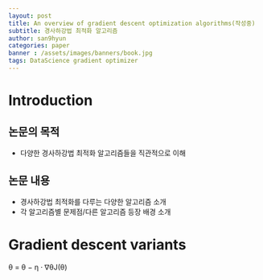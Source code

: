 ```yaml
---
layout: post
title: An overview of gradient descent optimization algorithms(작성중)
subtitle: 경사하강법 최적화 알고리즘 
author: san9hyun
categories: paper
banner : /assets/images/banners/book.jpg
tags: DataScience gradient optimizer 
---
```


# Introduction

## 논문의 목적
- 다양한 경사하강법 최적화 알고리즘들을 직관적으로 이해

## 논문 내용
- 경사하강법 최적화를 다루는 다양한 알고리즘 소개
- 각 알고리즘별 문제점/다른 알고리즘 등장 배경 소개

# Gradient descent variants
θ = θ − η · ∇θJ(θ)
